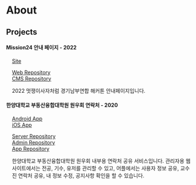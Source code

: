 # About

## Projects

#### Mission24 안내 페이지 - 2022

<div style="margin-left: 1rem">

[Site](https://mission24.link)

[Web Repository](https://github.com/ndaemy/mission24-pr-page)  
[CMS Repository](https://github.com/ndaemy/mission24-pr-page-cms)

2022 멋쟁이사자처럼 경기남부연합 해커톤 안내페이지입니다.

<TechStacks
  :list="['TypeScript', 'React', 'Next.js', 'Strapi', 'Vercel', 'Amazon Lightsail']" />

</div>

#### 한양대학교 부동산융합대학원 원우회 연락처 - 2020

<div style="margin-left: 1rem">

[Android App](https://play.google.com/store/apps/details?id=com.MJU.HURE_APP)  
[iOS App](https://apps.apple.com/kr/app/id1502471688)

[Server Repository](https://github.com/ndaemy/hure_backend)  
[Admin Repository](https://github.com/ndaemy/hure_admin_frontend)  
[App Repository](https://github.com/InSooBae/HYRE-App)

한양대학교 부동산융합대학원 원우회 내부용 연락처 공유 서비스입니다.
관리자용 웹사이트에서는 전공, 기수, 유저를 관리할 수 있고, 어플에서는 사용자 정보 공유, 교수진 연락처 공유, 내 정보 수정, 공지사항 확인을 할 수 있습니다.

<TechStacks
  :list="['JavaScript', 'React', 'React Native', 'GraphQL', 'Apollo', 'GraphQL Yoga', 'Prisma v1', 'PostgreSQL', 'Netlify', 'Heroku']"
/>

</div>
